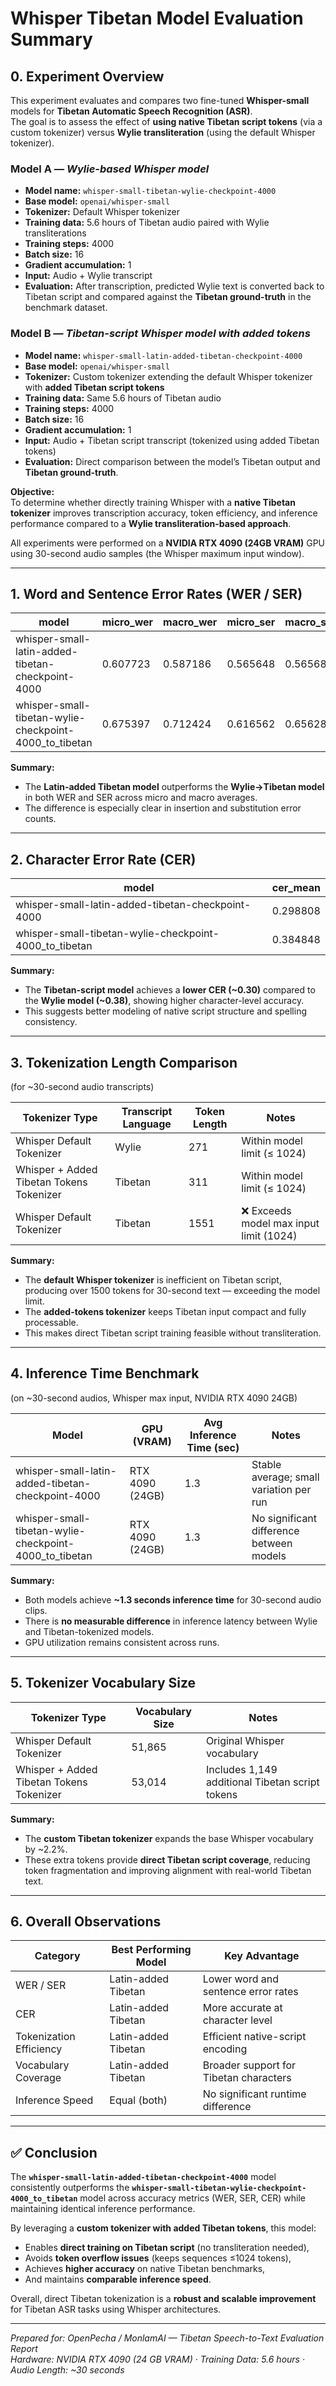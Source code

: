 # Whisper Tibetan Model Evaluation Summary

## 0. Experiment Overview

This experiment evaluates and compares two fine-tuned **Whisper-small** models for **Tibetan Automatic Speech Recognition (ASR)**.  
The goal is to assess the effect of **using native Tibetan script tokens** (via a custom tokenizer) versus **Wylie transliteration** (using the default Whisper tokenizer).

### Model A — *Wylie-based Whisper model*
- **Model name:** `whisper-small-tibetan-wylie-checkpoint-4000`
- **Base model:** `openai/whisper-small`
- **Tokenizer:** Default Whisper tokenizer
- **Training data:** 5.6 hours of Tibetan audio paired with Wylie transliterations  
- **Training steps:** 4000  
- **Batch size:** 16  
- **Gradient accumulation:** 1  
- **Input:** Audio + Wylie transcript  
- **Evaluation:** After transcription, predicted Wylie text is converted back to Tibetan script and compared against the **Tibetan ground-truth** in the benchmark dataset.

### Model B — *Tibetan-script Whisper model with added tokens*
- **Model name:** `whisper-small-latin-added-tibetan-checkpoint-4000`
- **Base model:** `openai/whisper-small`
- **Tokenizer:** Custom tokenizer extending the default Whisper tokenizer with **added Tibetan script tokens**
- **Training data:** Same 5.6 hours of Tibetan audio
- **Training steps:** 4000  
- **Batch size:** 16  
- **Gradient accumulation:** 1  
- **Input:** Audio + Tibetan script transcript (tokenized using added Tibetan tokens)
- **Evaluation:** Direct comparison between the model’s Tibetan output and **Tibetan ground-truth**.

**Objective:**  
To determine whether directly training Whisper with a **native Tibetan tokenizer** improves transcription accuracy, token efficiency, and inference performance compared to a **Wylie transliteration-based approach**.

All experiments were performed on a **NVIDIA RTX 4090 (24GB VRAM)** GPU using 30-second audio samples (the Whisper maximum input window).

---

## 1. Word and Sentence Error Rates (WER / SER)

| model                                              | micro_wer | macro_wer | micro_ser | macro_ser | substitutions | insertions | deletions |
|----------------------------------------------------|-----------|-----------|-----------|-----------|----------------|-------------|------------|
| whisper-small-latin-added-tibetan-checkpoint-4000  | 0.607723  | 0.587186  | 0.565648  | 0.565680  | 7289           | 543         | 1478       |
| whisper-small-tibetan-wylie-checkpoint-4000_to_tibetan | 0.675397  | 0.712424  | 0.616562  | 0.656280  | 6741           | 1561        | 1846       |

**Summary:**  
- The **Latin-added Tibetan model** outperforms the **Wylie→Tibetan model** in both WER and SER across micro and macro averages.  
- The difference is especially clear in insertion and substitution error counts.

---

## 2. Character Error Rate (CER)

| model                                              | cer_mean  |
|----------------------------------------------------|-----------|
| whisper-small-latin-added-tibetan-checkpoint-4000  | 0.298808  |
| whisper-small-tibetan-wylie-checkpoint-4000_to_tibetan | 0.384848  |

**Summary:**  
- The **Tibetan-script model** achieves a **lower CER (~0.30)** compared to the **Wylie model (~0.38)**, showing higher character-level accuracy.  
- This suggests better modeling of native script structure and spelling consistency.

---

## 3. Tokenization Length Comparison  
(for ~30-second audio transcripts)

| Tokenizer Type                            | Transcript Language | Token Length | Notes |
|-------------------------------------------|----------------------|--------------|-------|
| Whisper Default Tokenizer                 | Wylie               | 271          | Within model limit (≤ 1024) |
| Whisper + Added Tibetan Tokens Tokenizer  | Tibetan             | 311          | Within model limit (≤ 1024) |
| Whisper Default Tokenizer                 | Tibetan             | 1551         | ❌ Exceeds model max input limit (1024) |

**Summary:**  
- The **default Whisper tokenizer** is inefficient on Tibetan script, producing over 1500 tokens for 30-second text — exceeding the model limit.  
- The **added-tokens tokenizer** keeps Tibetan input compact and fully processable.  
- This makes direct Tibetan script training feasible without transliteration.

---

## 4. Inference Time Benchmark  
(on ~30-second audios, Whisper max input, NVIDIA RTX 4090 24GB)

| Model                                              | GPU (VRAM)      | Avg Inference Time (sec) | Notes |
|----------------------------------------------------|------------------|---------------------------|-------|
| whisper-small-latin-added-tibetan-checkpoint-4000  | RTX 4090 (24GB) | 1.3                       | Stable average; small variation per run |
| whisper-small-tibetan-wylie-checkpoint-4000_to_tibetan | RTX 4090 (24GB) | 1.3                       | No significant difference between models |

**Summary:**  
- Both models achieve **~1.3 seconds inference time** for 30-second audio clips.  
- There is **no measurable difference** in inference latency between Wylie and Tibetan-tokenized models.  
- GPU utilization remains consistent across runs.

---

## 5. Tokenizer Vocabulary Size

| Tokenizer Type                            | Vocabulary Size | Notes |
|-------------------------------------------|------------------|-------|
| Whisper Default Tokenizer                 | 51,865           | Original Whisper vocabulary |
| Whisper + Added Tibetan Tokens Tokenizer  | 53,014           | Includes 1,149 additional Tibetan script tokens |

**Summary:**  
- The **custom Tibetan tokenizer** expands the base Whisper vocabulary by ~2.2%.  
- These extra tokens provide **direct Tibetan script coverage**, reducing token fragmentation and improving alignment with real-world Tibetan text.

---

## 6. Overall Observations

| Category              | Best Performing Model | Key Advantage |
|------------------------|----------------------|----------------|
| WER / SER             | Latin-added Tibetan   | Lower word and sentence error rates |
| CER                   | Latin-added Tibetan   | More accurate at character level |
| Tokenization Efficiency | Latin-added Tibetan   | Efficient native-script encoding |
| Vocabulary Coverage   | Latin-added Tibetan   | Broader support for Tibetan characters |
| Inference Speed       | Equal (both)          | No significant runtime difference |

---

## ✅ Conclusion

The **`whisper-small-latin-added-tibetan-checkpoint-4000`** model consistently outperforms the **`whisper-small-tibetan-wylie-checkpoint-4000_to_tibetan`** model across accuracy metrics (WER, SER, CER) while maintaining identical inference performance.

By leveraging a **custom tokenizer with added Tibetan tokens**, this model:
- Enables **direct training on Tibetan script** (no transliteration needed),
- Avoids **token overflow issues** (keeps sequences ≤1024 tokens),
- Achieves **higher accuracy** on native Tibetan benchmarks,
- And maintains **comparable inference speed**.

Overall, direct Tibetan tokenization is a **robust and scalable improvement** for Tibetan ASR tasks using Whisper architectures.

---

*Prepared for: OpenPecha / MonlamAI — Tibetan Speech-to-Text Evaluation Report*  
*Hardware: NVIDIA RTX 4090 (24 GB VRAM) · Training Data: 5.6 hours · Audio Length: ~30 seconds*
